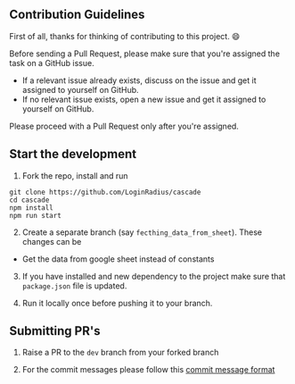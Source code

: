 ## Contribution Guidelines

First of all, thanks for thinking of contributing to this project. 😄

Before sending a Pull Request, please make sure that you're assigned the task on a GitHub issue.

* If a relevant issue already exists, discuss on the issue and get it assigned to yourself on GitHub.
* If no relevant issue exists, open a new issue and get it assigned to yourself on GitHub.

Please proceed with a Pull Request only after you're assigned.

## Start the development

1. Fork the repo, install and run

```
git clone https://github.com/LoginRadius/cascade
cd cascade
npm install
npm run start
```

2. Create a separate branch (say `fecthing_data_from_sheet`). These changes can be
* Get the data from google sheet instead of constants

3. If you have installed and new dependency to the project make sure that `package.json` file is updated.

4. Run it locally once before pushing it to your branch.

## Submitting PR's

1. Raise a PR to the `dev` branch from your forked branch

2. For the commit messages please follow this [commit message format](https://github.com/angular/angular.js/blob/master/DEVELOPERS.md#commit-message-format)
